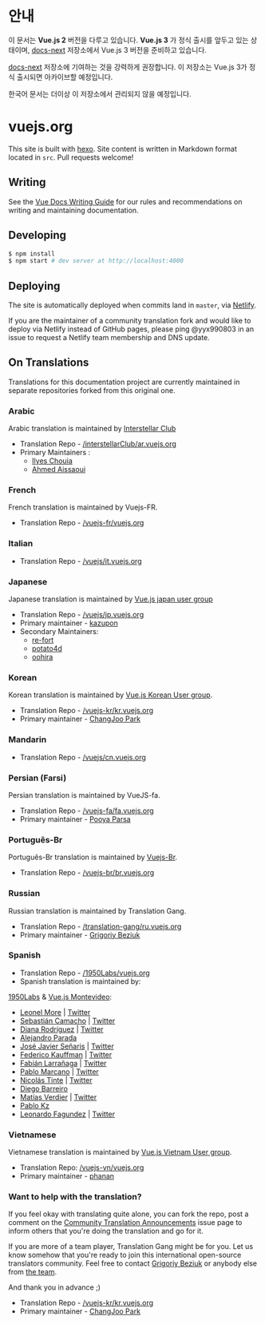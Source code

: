 # 안내

이 문서는 **Vue.js 2** 버전을 다루고 있습니다. **Vue.js 3** 가 정식 출시를 앞두고 있는 상태이며, [docs-next](https://github.com/vuejs/docs-next) 저장소에서 Vue.js 3 버전을 준비하고 있습니다.

[docs-next](https://github.com/vuejs/docs-next) 저장소에 기여하는 것을 강력하게 권장합니다. 이 저장소는 Vue.js 3가 정식 출시되면 아카이브할 예정입니다.

한국어 문서는 더이상 이 저장소에서 관리되지 않을 예정입니다.



# vuejs.org

This site is built with [hexo](http://hexo.io/). Site content is written in Markdown format located in `src`. Pull requests welcome!

## Writing

See the [Vue Docs Writing Guide](https://github.com/vuejs/vuejs.org/blob/master/writing-guide.md) for our rules and recommendations on writing and maintaining documentation.

## Developing

``` bash
$ npm install
$ npm start # dev server at http://localhost:4000
```

## Deploying

The site is automatically deployed when commits land in `master`, via [Netlify](https://www.netlify.com/).

If you are the maintainer of a community translation fork and would like to deploy via Netlify instead of GitHub pages, please ping @yyx990803 in an issue to request a Netlify team membership and DNS update.

## On Translations

Translations for this documentation project are currently maintained in separate repositories forked from this original one.

### Arabic

Arabic translation is maintained by [Interstellar Club](https://github.com/InterstellarClub)

* Translation Repo - [/interstellarClub/ar.vuejs.org](https://github.com/interstellarClub/ar.vuejs.org)
* Primary Maintainers :
    * [Ilyes Chouia](https://github.com/celyes)
    * [Ahmed Aissaoui](https://github.com/Aissaoui-Ahmed)

### French

French translation is maintained by Vuejs-FR.
* Translation Repo - [/vuejs-fr/vuejs.org](https://github.com/vuejs-fr/vuejs.org)

### Italian

* Translation Repo - [/vuejs/it.vuejs.org](https://github.com/vuejs/it.vuejs.org)

### Japanese

Japanese translation is maintained by [Vue.js japan user group](https://github.com/vuejs-jp)

* Translation Repo - [/vuejs/jp.vuejs.org](https://github.com/vuejs/jp.vuejs.org)
* Primary maintainer - [kazupon](https://github.com/kazupon)
* Secondary Maintainers:
    * [re-fort](https://github.com/re-fort)
    * [potato4d](https://github.com/potato4d)
    * [oohira](https://github.com/oohira)

### Korean

Korean translation is maintained by [Vue.js Korean User group](https://github.com/vuejs-kr).

* Translation Repo - [/vuejs-kr/kr.vuejs.org](https://github.com/vuejs-kr/kr.vuejs.org)
* Primary maintainer - [ChangJoo Park](https://github.com/ChangJoo-Park)

### Mandarin

* Translation Repo - [/vuejs/cn.vuejs.org](https://github.com/vuejs/cn.vuejs.org)

### Persian (Farsi)

Persian translation is maintained by VueJS-fa.

* Translation Repo - [/vuejs-fa/fa.vuejs.org](https://github.com/vuejs-fa/fa.vuejs.org)
* Primary maintainer - [Pooya Parsa](https://github.com/pi0)

### Português-Br

Português-Br translation is maintained by [Vuejs-Br](https://github.com/vuejs-br).

* Translation Repo - [/vuejs-br/br.vuejs.org](https://github.com/vuejs-br/br.vuejs.org)

### Russian

Russian translation is maintained by Translation Gang.

* Translation Repo - [/translation-gang/ru.vuejs.org](https://github.com/translation-gang/ru.vuejs.org)
* Primary maintainer - [Grigoriy Beziuk](https://gbezyuk.github.io)

### Spanish

* Translation Repo - [/1950Labs/vuejs.org](https://github.com/1950Labs/vuejs.org)
* Spanish translation is maintained by:

[1950Labs](https://1950labs.com) & [Vue.js Montevideo](https://www.meetup.com/Montevideo-Vue-JS-Meetup/):

- [Leonel More](https://github.com/leonelmore) | [Twitter](https://twitter.com/leonelmore)
- [Sebastián Camacho](https://github.com/sxcamacho) | [Twitter](https://twitter.com/sxcamacho)
- [Diana Rodríguez](https://github.com/alphacentauri82) | [Twitter](https://twitter.com/cotufa82)
- [Alejandro Parada](https://github.com/alejandro8605)
- [José Javier Señaris](https://github.com/pepesenaris) | [Twitter](https://twitter.com/pepesenaris)
- [Federico Kauffman](https://github.com/fedekau) | [Twitter](https://twitter.com/fedekauffman)
- [Fabián Larrañaga](https://github.com/FLarra) | [Twitter](https://twitter.com/FLarraa)
- [Pablo Marcano](https://github.com/Pablosky12) | [Twitter](https://twitter.com/stiv_ml)
- [Nicolás Tinte](https://github.com/Tintef) | [Twitter](https://twitter.com/NicoTinte)
- [Diego Barreiro](https://github.com/faliure)
- [Matías Verdier](https://github.com/MatiasVerdier) | [Twitter](https://twitter.com/matiasvj)
- [Pablo Kz](https://github.com/pabloKz)
- [Leonardo Fagundez](https://github.com/lfgdzdev) | [Twitter](https://twitter.com/Lfgdz)


### Vietnamese

Vietnamese translation is maintained by [Vue.js Vietnam User group](https://github.com/vuejs-vn/).

* Translation Repo: [/vuejs-vn/vuejs.org](https://github.com/vuejs-vn/vuejs.org)
* Primary maintainer - [phanan](https://github.com/phanan)

### Want to help with the translation?

If you feel okay with translating quite alone, you can fork the repo, post a comment on the [Community Translation Announcements](https://github.com/vuejs/vuejs.org/issues/2015) issue page to inform others that you're doing the translation and go for it.

If you are more of a team player, Translation Gang might be for you. Let us know somehow that you're ready to join this international open-source translators community. Feel free to contact [Grigoriy Beziuk](https://gbezyuk.github.io) or anybody else from [the team](https://github.com/orgs/translation-gang/people).

And thank you in advance ;)


* Translation Repo - [/vuejs-kr/kr.vuejs.org](https://github.com/vuejs-kr/kr.vuejs.org)
* Primary maintainer - [ChangJoo Park](https://github.com/ChangJoo-Park)
